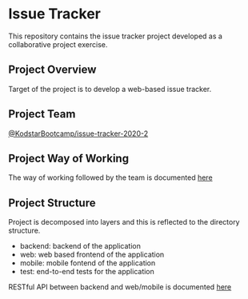 # Issue Tracker
This repository contains the issue tracker project developed as a collaborative project exercise.
## Project Overview
Target of the project is to develop a web-based issue tracker.
## Project Team
[@KodstarBootcamp/issue-tracker-2020-2](https://github.com/orgs/KodstarBootcamp/teams/issue-tracker-2020-2/members)
## Project Way of Working
The way of working followed by the team is documented [here](https://github.com/KodstarBootcamp/curriculum/blob/master/project/way-of-working.md)
## Project Structure
Project is decomposed into layers and this is reflected to the directory structure.
* backend: backend of the application
* web: web based frontend of the application
* mobile: mobile fontend of the application
* test: end-to-end tests for the application

RESTful API between backend and web/mobile is documented [here](https://app.swaggerhub.com/apis-docs/Kodstar/Issue_Tracker/1.0.0)

